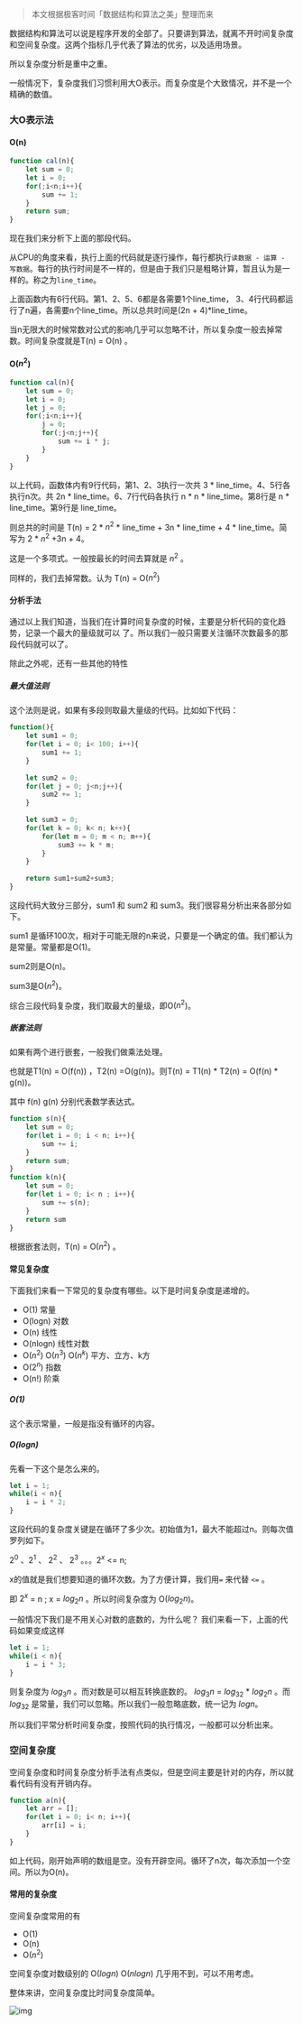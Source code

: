 
> 本文根据极客时间「数据结构和算法之美」整理而来

数据结构和算法可以说是程序开发的全部了。只要讲到算法，就离不开时间复杂度和空间复杂度。这两个指标几乎代表了算法的优劣，以及适用场景。

所以复杂度分析是重中之重。

一般情况下，复杂度我们习惯利用大O表示。而复杂度是个大致情况，并不是一个精确的数值。

### 大O表示法

#### O(n)

```javascript
function cal(n){
	let sum = 0;
    let i = 0;
    for(;i<n;i++){
        sum += 1;
    }
    return sum;
}
```



现在我们来分析下上面的那段代码。

从CPU的角度来看，执行上面的代码就是逐行操作，每行都执行`读数据 - 运算 - 写数据`。每行的执行时间是不一样的，但是由于我们只是粗略计算，暂且认为是一样的。称之为`line_time`。



上面函数内有6行代码。第1、2、5、6都是各需要1个line_time， 3、4行代码都运行了n遍，各需要n个line_time。所以总共时间是(2n + 4)*line_time。

当n无限大的时候常数对公式的影响几乎可以忽略不计，所以复杂度一般去掉常数。时间复杂度就是T(n) = O(n) 。



#### O($n^2$) 

```javascript
function cal(n){
    let sum = 0;
    let i = 0;
    let j = 0;
    for(;i<n;i++){
        j = 0;
        for(;j<n;j++){
            sum += i * j;
        }
    }
}
```

以上代码，函数体内有9行代码，第1、2、3执行一次共 3 * line_time。4、5行各执行n次。共 2n * line_time。6、7行代码各执行 n * n * line_time。第8行是 n * line_time。第9行是 line_time。

则总共的时间是 T(n) = 2 * $n^2$ * line_time + 3n * line_time + 4 * line_time。简写为 2 * $n^2$ +3n + 4。

这是一个多项式。一般按最长的时间去算就是 $n^2$ 。

同样的，我们去掉常数。认为 T(n) = O($n^2$)



#### 分析手法

通过以上我们知道，当我们在计算时间复杂度的时候，主要是分析代码的变化趋势，记录一个最大的量级就可以 了。所以我们一般只需要关注循环次数最多的那段代码就可以了。

除此之外呢，还有一些其他的特性

##### 最大值法则

这个法则是说，如果有多段则取最大量级的代码。比如如下代码：

```javascript
function(){
	let sum1 = 0;
    for(let i = 0; i< 100; i++){
        sum1 += 1;
    }
    
    let sum2 = 0;
    for(let j = 0; j<n;j++){
        sum2 += 1;
    }
    
    let sum3 = 0;
    for(let k = 0; k< n; k++){
        for(let m = 0; m < n; m++){
            sum3 += k * m;
        }
    }
    
    return sum1+sum2+sum3;
}
```



这段代码大致分三部分，sum1 和 sum2 和 sum3。我们很容易分析出来各部分如下。

sum1 是循环100次，相对于可能无限的n来说，只要是一个确定的值。我们都认为是常量。常量都是O(1)。

sum2则是O(n)。

sum3是O($n^2$)。

综合三段代码复杂度，我们取最大的量级，即O($n^2$)。



##### 嵌套法则

如果有两个进行嵌套，一般我们做乘法处理。

也就是T1(n) = O(f(n))  ，T2(n) =O(g(n))。则T(n) = T1(n) * T2(n) = O(f(n) * g(n))。

其中 f(n) g(n) 分别代表数学表达式。

```javascript
function s(n){
    let sum = 0;
    for(let i = 0; i < n; i++){
        sum += i;
    }
    return sum;
}
function k(n){
    let sum = 0;
    for(let i = 0; i< n ; i++){
        sum += s(n);
    }
    return sum
}
```

根据嵌套法则，T(n) = O($n^2$) 。



#### 常见复杂度

下面我们来看一下常见的复杂度有哪些。以下是时间复杂度是递增的。

+ O(1) 常量
+ O(logn) 对数
+ O(n) 线性
+ O(nlogn) 线性对数
+ O($n^2$) O($n^3$) O($n^k$)   平方、立方、k方
+ O($2^n$) 指数
+ O(n!) 阶乘



##### O(1)

这个表示常量，一般是指没有循环的内容。

##### O(logn) 

先看一下这个是怎么来的。

```javascript
let i = 1;
while(i < n){
    i = i * 2;
}
```

这段代码的复杂度关键是在循环了多少次。初始值为1，最大不能超过n。则每次值罗列如下。

$2^0$  、$2^1$ 、 $2^2$ 、 $2^3$  。。。$2^x$  <= n;     

x的值就是我们想要知道的循环次数。为了方便计算，我们用`=` 来代替 `<=` 。

即 $2^x$ = n ; x = $log_2n$ 。所以时间复杂度为 O($log_2n$)。



一般情况下我们是不用关心对数的底数的，为什么呢？ 我们来看一下，上面的代码如果变成这样

```javascript
let i = 1;
while(i < n){
    i = i * 3;
}
```

则复杂度为 $log_3n$ 。而对数是可以相互转换底数的。 $log_3n$ = $log_32$ * $log_2n$ 。而$log_32$ 是常量，我们可以忽略。所以我们一般忽略底数，统一记为 $logn$。



所以我们平常分析时间复杂度，按照代码的执行情况，一般都可以分析出来。



### 空间复杂度

空间复杂度和时间复杂度分析手法有点类似，但是空间主要是针对的内存，所以就看代码有没有开销内存。

```javascript
function a(n){
    let arr = [];
    for(let i = 0; i< n; i++){
        arr[i] = i;
    }
}
```

如上代码，刚开始声明的数组是空。没有开辟空间。循环了n次，每次添加一个空间。所以为O(n)。



#### 常用的复杂度

空间复杂度常用的有

+ O(1)
+ O(n)
+ O($n^2$)

空间复杂度对数级别的 O($logn$)  O($nlogn$) 几乎用不到，可以不用考虑。 

整体来讲，空间复杂度比时间复杂度简单。

![img](https://static001.geekbang.org/resource/image/49/04/497a3f120b7debee07dc0d03984faf04.jpg)



